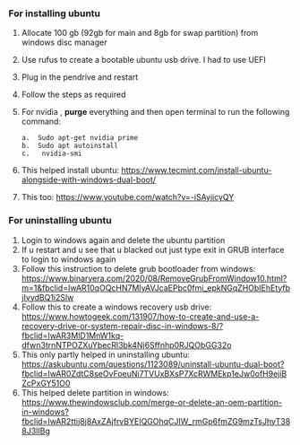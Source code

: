 ### For installing ubuntu
1.	Allocate 100 gb  (92gb for main and 8gb for swap partition) from windows disc manager
2.	Use rufus to create a bootable ubuntu usb drive.  I had to use UEFI
3.	Plug in the pendrive and restart
4.	Follow the steps as required
5.	For nvidia , **purge** everything and then open terminal to run the following command:
    
    ```
    a.	Sudo apt-get nvidia prime
    b.	Sudo apt autoinstall
    c.	 nvidia-smi
    ```
6.	This helped install ubuntu:  https://www.tecmint.com/install-ubuntu-alongside-with-windows-dual-boot/
7.	This too: https://www.youtube.com/watch?v=-iSAyiicyQY

### For uninstalling ubuntu

1.	Login to windows again and delete the ubuntu partition
2.	If u restart and u see that u blacked out just type exit in GRUB interface to login to windows again
3.	Follow this instruction to delete  grub bootloader from windows: https://www.binaryera.com/2020/08/RemoveGrubFromWindow10.html?m=1&fbclid=IwAR10qOQcHN7MIyAVJcaEPbc0fmi_epkNGqZHObIEhEtyfbjIvydBQ1i2Slw
4.	Follow this to create a windows recovery usb drive: https://www.howtogeek.com/131907/how-to-create-and-use-a-recovery-drive-or-system-repair-disc-in-windows-8/?fbclid=IwAR3MlD1MnW1kq-dfwn3trnNTPOZXuYbecRl3bk4Nj6Sffnhp0RJQObGG32o
5.	This only partly helped in uninstalling ubuntu: https://askubuntu.com/questions/1123089/uninstall-ubuntu-dual-boot?fbclid=IwAR0ZdtC8seOvFoeuNi7TVUxBXsP7XcRWMEkp1eJw0ofH9ejiBZcPxGY51O0
6.	This helped delete partition in windows: https://www.thewindowsclub.com/merge-or-delete-an-oem-partition-in-windows?fbclid=IwAR2ttij8j8AxZAjfrvBYEIQGOhqCJIW_rmGp6fmZG9mzTsJhyT388J3lIBg
